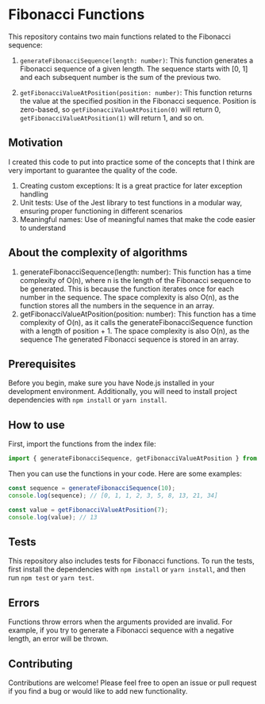 # Fibonacci Functions

This repository contains two main functions related to the Fibonacci sequence:

1. `generateFibonacciSequence(length: number)`: This function generates a Fibonacci sequence of a given length. The sequence starts with [0, 1] and each subsequent number is the sum of the previous two.

2. `getFibonacciValueAtPosition(position: number)`: This function returns the value at the specified position in the Fibonacci sequence. Position is zero-based, so `getFibonacciValueAtPosition(0)` will return 0, `getFibonacciValueAtPosition(1)` will return 1, and so on.

## Motivation

I created this code to put into practice some of the concepts that I think are very important to guarantee the quality of the code.

1. Creating custom exceptions: It is a great practice for later exception handling
2. Unit tests: Use of the Jest library to test functions in a modular way, ensuring proper functioning in different scenarios
3. Meaningful names: Use of meaningful names that make the code easier to understand

## About the complexity of algorithms

1. generateFibonacciSequence(length: number): This function has a time complexity of O(n), where n is the length of the Fibonacci sequence to be generated. This is because the function iterates once for each number in the sequence. The space complexity is also O(n), as the function stores all the numbers in the sequence in an array.
2. getFibonacciValueAtPosition(position: number): This function has a time complexity of O(n), as it calls the generateFibonacciSequence function with a length of position + 1. The space complexity is also O(n), as the sequence The generated Fibonacci sequence is stored in an array.

## Prerequisites

Before you begin, make sure you have Node.js installed in your development environment. Additionally, you will need to install project dependencies with `npm install` or `yarn install`.

## How to use

First, import the functions from the index file:

```javascript
import { generateFibonacciSequence, getFibonacciValueAtPosition } from "./index";
```

Then you can use the functions in your code. Here are some examples:

```javascript
const sequence = generateFibonacciSequence(10);
console.log(sequence); // [0, 1, 1, 2, 3, 5, 8, 13, 21, 34]

const value = getFibonacciValueAtPosition(7);
console.log(value); // 13
```

## Tests

This repository also includes tests for Fibonacci functions. To run the tests, first install the dependencies with `npm install` or `yarn install`, and then run `npm test` or `yarn test`.

## Errors

Functions throw errors when the arguments provided are invalid. For example, if you try to generate a Fibonacci sequence with a negative length, an error will be thrown.

## Contributing

Contributions are welcome! Please feel free to open an issue or pull request if you find a bug or would like to add new functionality.
